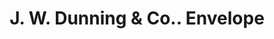 ---
doi: 10.7916/D8XW5WZK
date_other: '1902'
date_other_textual: '1902'
form: printed ephemera
genre:
- Envelopes
name:
- J. W. Dunning & Co.
object_in_context_url: https://biggert.cul.columbia.edu/items/view/ave_biggert_01646
subject_hierarchical_geographic:
- Auburn, New York, United States
subject_name:
- J. W. Dunning & Co.
title: J. W. Dunning & Co.. Envelope
sort_title: J. W. Dunning & Co.. Envelope
call_number: ave_biggert_01646
coordinates:
- 42.93333333333333,-76.56666666666666
pid: ave_biggert_01646
identifiers: ave_biggert_01646
thumbnail: https://derivativo-2.library.columbia.edu/iiif/2/ldpd:490746/full/!256,256/0/native.jpg
permalink: "/biggert/ave_biggert_01646/"
layout: iiif-image-page
---